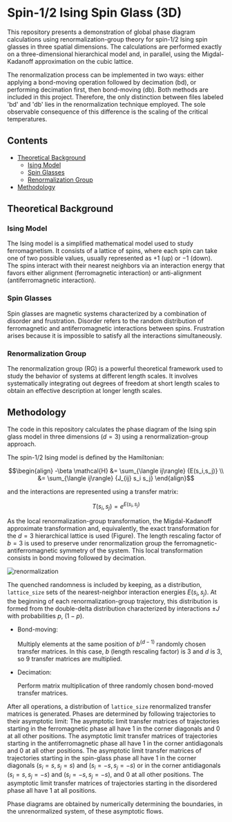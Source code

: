 # Spin-1/2 Ising Spin Glass (3D)

This repository presents a demonstration of global phase diagram calculations using renormalization-group theory for spin-1/2 Ising spin glasses in three spatial dimensions. The calculations are performed exactly on a three-dimensional hierarchical model and, in parallel, using the Migdal-Kadanoff approximation on the cubic lattice.

The renormalization process can be implemented in two ways: either applying a bond-moving operation followed by decimation (bd), or performing decimation first, then bond-moving (db). Both methods are included in this project. Therefore, the only distinction between files labeled 'bd' and 'db' lies in the renormalization technique employed. The sole observable consequence of this difference is the scaling of the critical temperatures.

## Contents

- [Theoretical Background](#theoretical-background)
    - [Ising Model](#ising-model)
    - [Spin Glasses](#spin-glasses)
    - [Renormalization Group](#renormalization-group)
- [Methodology](#methodology)

## Theoretical Background

### Ising Model

The Ising model is a simplified mathematical model used to study ferromagnetism. It consists of a lattice of spins, where each spin can take one of two possible values, usually represented as $+1$ (up) or $-1$ (down). The spins interact with their nearest neighbors via an interaction energy that favors either alignment (ferromagnetic interaction) or anti-alignment (antiferromagnetic interaction). 

### Spin Glasses

Spin glasses are magnetic systems characterized by a combination of disorder and frustration. Disorder refers to the random distribution of ferromagnetic and antiferromagnetic interactions between spins. Frustration arises because it is impossible to satisfy all the interactions simultaneously. 

### Renormalization Group

The renormalization group (RG) is a powerful theoretical framework used to study the behavior of systems at different length scales. It involves systematically integrating out degrees of freedom at short length scales to obtain an effective description at longer length scales. 

## Methodology

The code in this repository calculates the phase diagram of the Ising spin glass model in three dimensions ($d=3$) using a renormalization-group approach.

The spin-1/2 Ising model is defined by the Hamiltonian:

$$\begin{align}
-\beta \mathcal{H} &= \sum_{\langle ij\rangle} {E(s_i,s_j)}  \\
&= \sum_{\langle ij\rangle} {J_{ij} s_i s_j}
\end{align}$$

and the interactions are represented using a transfer matrix:

$$T(s_i,s_j) = e^{E(s_i,s_j)}$$

As the local renormalization-group transformation, the Migdal-Kadanoff approximate transformation and, equivalently, the exact transformation for the $d=3$ hierarchical lattice is used (Figure). The length rescaling factor of $b=3$ is used to preserve under renormalization group the ferromagnetic-antiferromagnetic symmetry of the system. This local transformation consists in bond moving followed by decimation.

![renormalization](images/renormalization.png "Figure: (a) RG transformation for the
length-rescaling factor of b=3. In this intuitive approximation, bond moving is followed by decimation. (b) Exact RG transformation of the d = 3, b = 3 hierarchical lattice for which the Migdal-Kadanoff RG recursion relations are exact. The construction of a hierarchical lattice proceeds in the opposite direction of its RG solution.")

The quenched randomness is included by keeping, as a distribution, `lattice_size` sets of the nearest-neighbor interaction energies $E(s_i,s_j)$. At the beginning of each renormalization-group trajectory, this distribution is formed from the double-delta distribution characterized by interactions $\pm J$ with probabilities $p$, $(1−p)$. 

- Bond-moving:

    Multiply elements at the same position of $b^{(d-1)}$ randomly chosen transfer matrices. In this case, $b$ (length rescaling factor) is $3$ and $d$ is $3$, so $9$ transfer matrices are multiplied.

- Decimation:

    Perform matrix multiplication of three randomly chosen bond-moved transfer matrices.


After all operations, a distribution of `lattice_size` renormalized transfer matrices is generated. Phases are determined by following trajectories to their asymptotic limit: The asymptotic limit transfer matrices of trajectories starting in the ferromagnetic phase all have $1$ in the corner diagonals and $0$ at all other positions. The asymptotic limit transfer matrices of trajectories starting in the antiferromagnetic phase all have $1$ in the corner antidiagonals and $0$ at all other positions. The asymptotic limit transfer matrices of trajectories starting in the spin-glass phase all have $1$ in the corner diagonals $(s_i=s, s_j=s)$ and $(s_i=-s, s_j=-s)$ or in the corner antidiagonals $(s_i=s, s_j=-s)$ and $(s_i=-s, s_j=-s)$, and $0$ at all other positions. The asymptotic limit transfer matrices of trajectories starting in the disordered phase all have $1$ at all positions.

Phase diagrams are obtained by numerically determining the boundaries, in the unrenormalized system, of these asymptotic flows.

